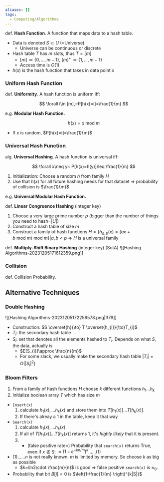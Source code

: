 ```yaml
---
aliases: []
tags:
  - Computing/Algorithms
---
```

def. **Hash Function**. A function that maps data to a hash table.
- Data is denoted $S \subset U$ (=Universe)
	- Universe can be continuous or discrete
- Hash table $T$ has $m$ slots, thus $T=[m]$
	- $[m]\coloneqq \{ 0,\dots,m-1 \}$, $[m]^+ \coloneqq \{ 1,\dots,m-1 \}$
	- Access time is $O(1)$
- $h(x)$ is the hash function that takes in data point $x$

### Uniform Hash Function

def. **Uniformity**. A hash function is uniform iff:

$$
\forall i\in [m],~P[h(x)=i]=\frac{1}{m}
$$

e.g. **Modular Hash Function.**

$$
h(x)=x \text{ mod } m
$$

- If $x$ is random, $P[h(x)=i]=\frac{1}{m}$

### Universal Hash Function

alg. **Universal Hashing**. A hash function is universal iff:

$$
\forall x\neq y~ P[h(x)=h(y)]\leq \frac{1}{m}
$$

1. Initialization: Choose a random $h$ from family $H$
2. Use that $h(x)$ for all future hashing needs for that dataset
⇒ probability of collision is $\frac{1}{m}$

e.g. **Universal Modular Hash Function.**

def. **Linear Congruence Hashing** (integer key)
1. Choose a very large prime number $p$ (bigger than the number of things you need to hash=$|U|$)
2. Construct a hash table of size $m$
3. Construct a family of hash functions $H=\{ h_{a,b}(x)=(ax+b \text{~mod}~m)~\text{mod}~m \}|a,b<p$
⇒ $H$ is a universal family

def. **Multiply-Shift Binary Hashing** (integer key) (SotA)
![[Hashing Algorithms-20231205171612359.png]]

### Collision

def. Collision Probability.

## Alternative Techniques
### Double Hashing

![[Hashing Algorithms-20231205172256578.png|379]]
- Construction: $S \overset{h}{\to} T \overset{h_{i}}{\to}T_{i}$
- $T_{i}$: the secondary hash table
- $S_{i}$: set that denotes all the elements hashed to $T_{i}$. Depends on what $S$, the data, actually is
	- $E[S_{i}]\approx \frac{n}{m}$
	- For some slack, we usually make the secondary hash table $|T_{i}|=O(|S_{i}|^2)$

### Bloom Filters

1. From a family of hash functions $H$ choose $k$ different functions $h_{1}\dots h_{k}$
2. Initialize boolean array $T$ which has size $m$
- `Insert(x)`
	1. calculate $h_{1}(x),\dots h_{k}(x)$ and store them into $T[h_{1}(x)]\dots T[h_{k}(x)]$.
	2. If there's alreay a $1$ in the table, keep it that way
- `Search(x)`
	1. calculate $h_{1}(x),\dots h_{k}(x)$
	2. If all of $T[h_{1}(x)]\dots T[h_{k}(x)]$ returns $1$, it's _highly likely_ that it is present.
	3. - (false positive rate=) Probability that `search(x)` returns True, even if $x \notin S$: $\approx(1-e^{ -kn/m })^k$……(1)
- (1)……$n$ is not really known. $m$ is limited by memory. So choose $k$ as big as possible
	- $k=\ln2\cdot \frac{m}{n}$ is good ⇒ false positive `search(x)` is $\approx_{0}.$
- Probability that bit $B[j]=0$ is $\left(1-\frac{1}{m} \right)^{k|S|}$
